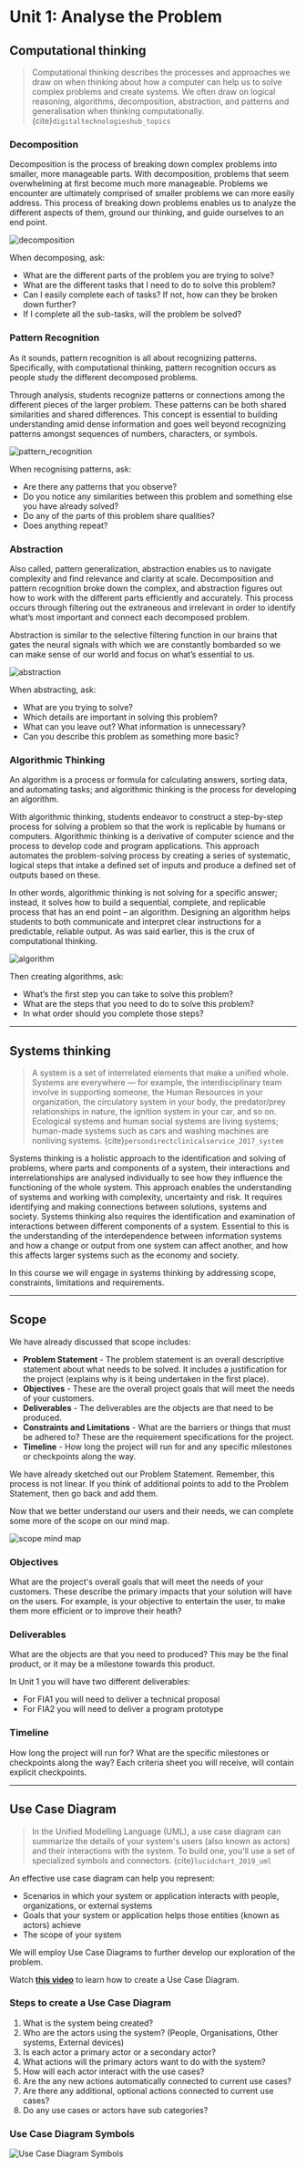 # Unit 1: Analyse the Problem

## Computational thinking
> Computational thinking describes the processes and approaches we draw on when thinking about how a computer can help us to solve complex problems and create systems. We often draw on logical reasoning, algorithms, decomposition, abstraction, and patterns and generalisation when thinking computationally. {cite}`digitaltechnologieshub_topics`

### Decomposition
Decomposition is the process of breaking down complex problems into smaller, more manageable parts. With decomposition, problems that 
seem overwhelming at first become much more manageable. Problems we encounter are ultimately comprised of smaller problems we can more easily address. This process of breaking down problems enables us to analyze the different aspects of them, ground our thinking, and guide ourselves to an end point.

![decomposition](../assests/decomposition.png)

When decomposing, ask:
- What are the different parts of the problem you are trying to solve?
- What are the different tasks that I need to do to solve this problem?
- Can I easily complete each of tasks? If not, how can they be broken down further?
- If I complete all the sub-tasks, will the problem be solved?

### Pattern Recognition
As it sounds, pattern recognition is all about recognizing patterns. Specifically, with computational thinking, pattern recognition occurs 
as people study the different decomposed problems.

Through analysis, students recognize patterns or connections among the different pieces of the larger problem. These patterns can be 
both shared similarities and shared differences. This concept is essential to building understanding amid dense information and goes 
well beyond recognizing patterns amongst sequences of numbers, characters, or symbols. 

![pattern_recognition](../assests/patter_recognition.png)

When recognising patterns, ask:
- Are there any patterns that you observe?
- Do you notice any similarities between this problem and something else you have already solved?
- Do any of the parts of this problem share qualities?
- Does anything repeat?

### Abstraction
Also called, pattern generalization, abstraction enables us to navigate complexity and find relevance and clarity at scale. Decomposition and pattern recognition broke down the complex, and abstraction figures out how to work with the different parts efficiently and accurately. This process occurs through filtering out the extraneous and irrelevant in order to identify what’s most important and connect each decomposed problem.

Abstraction is similar to the selective filtering function in our brains that gates the neural signals with which we are constantly 
bombarded so we can make sense of our world and focus on what’s essential to us.

![abstraction](../assests/abstraction.png)

When abstracting, ask:
- What are you trying to solve?
- Which details are important in solving this problem?
- What can you leave out? What information is unnecessary?
- Can you describe this problem as something more basic?

### Algorithmic Thinking
An algorithm is a process or formula for calculating answers, sorting data, and automating tasks; and algorithmic thinking is the process for developing an algorithm.

With algorithmic thinking, students endeavor to construct a step-by-step process for solving a problem so that the work is replicable by humans or computers. Algorithmic thinking is a derivative of computer science and the process to develop code and program applications. This approach automates the problem-solving process by creating a series of systematic, logical steps that intake a defined set of inputs and produce a defined set of outputs based on these. 

In other words, algorithmic thinking is not solving for a specific answer; instead, it solves how to build a sequential, complete, and 
replicable process that has an end point – an algorithm. Designing an algorithm helps students to both communicate and interpret clear 
instructions for a predictable, reliable output. As was said earlier, this is the crux of computational thinking.

![algorithm](../assests/algorithm.png)

Then creating algorithms, ask:
- What’s the first step you can take to solve this problem?
- What are the steps that you need to do to solve this problem?
- In what order should you complete those steps?

---
## Systems thinking
> A system is a set of interrelated elements that make a unified whole. Systems are everywhere — for example, the interdisciplinary team involve in supporting someone, the Human Resources in your organization, the circulatory system in your body, the predator/prey relationships in nature, the ignition system in your car, and so on. Ecological systems and human social systems are living systems; human-made systems such as cars and washing machines are nonliving systems. {cite}`persondirectclinicalservice_2017_system`

Systems thinking is a holistic approach to the identification and solving of problems, where parts and components of a system, their interactions and interrelationships are analysed individually to see how they influence the functioning of the whole system. This approach enables the understanding of systems and working with complexity, uncertainty and risk. It requires identifying and making connections between solutions, systems and society. Systems thinking also requires the identification and examination of interactions between different components of a system. Essential to this is the understanding of the interdependence between information systems and how a change or output from one system can affect another, and how this affects larger systems such as the economy and society.

In this course we will engage in systems thinking by addressing scope, constraints, limitations and requirements.

--- 
## Scope
We have already discussed that scope includes:
- **Problem Statement** - The problem statement is an overall descriptive statement about what needs to be solved. It includes a justification for the project (explains why is it being undertaken in the first place).
- **Objectives** - These are the overall project goals that will meet the needs of your customers.
- **Deliverables** - The deliverables are the objects are that need to be produced. 
- **Constraints and Limitations** - What are the barriers or things that must be adhered to? These are the requirement specifications for the project.
- **Timeline** - How long the project will run for and any specific milestones or checkpoints along the way.

We have already sketched out our Problem Statement. Remember, this process is not linear. If you think of additional points to add to the Problem Statement, then go back and add them.

Now that we better understand our users and their needs, we can complete some more of the scope on our mind map.

![scope mind map](../assests/mm_scope.png)

### Objectives
What are the project's overall goals that will meet the needs of your customers. These describe the primary impacts that your solution will have on the users. For example, is your objective to entertain the user, to make them more efficient or to improve their heath?

### Deliverables
What are the objects are that you need to produced? This may be the final product, or it may be a milestone towards this product. 

In Unit 1 you will have two different deliverables:
- For FIA1 you will need to deliver a technical proposal
- For FIA2 you will need to deliver a program prototype

### Timeline
How long the project will run for? What are the specific milestones or checkpoints along the way? Each criteria sheet you will receive, will contain explicit checkpoints.

---
## Use Case Diagram
> In the Unified Modelling Language (UML), a use case diagram can summarize the details of your system's users (also known as actors) and their interactions with the system. To build one, you'll use a set of specialized symbols and connectors. {cite}`lucidchart_2019_uml`
 
An effective use case diagram can help you represent:
- Scenarios in which your system or application interacts with people, organizations, or external systems
- Goals that your system or application helps those entities (known as actors) achieve
- The scope of your system

We will employ Use Case Diagrams to further develop our exploration of the problem.

Watch **[this video](https://youtu.be/zid-MVo7M-E)** to learn how to create a Use Case Diagram.

### Steps to create a Use Case Diagram
1. What is the system being created?
2. Who are the actors using the system? (People, Organisations, Other systems, External devices)
3. Is each actor a primary actor or a secondary actor?
4. What actions will the primary actors want to do with the system?
5. How will each actor interact with the use cases?
6. Are the any new actions automatically connected to current use cases?
7. Are there any additional, optional actions connected to current use cases?
8. Do any use cases or actors have sub categories?

### Use Case Diagram Symbols
![Use Case Diagram Symbols](../assests/use_case_symbols.png)